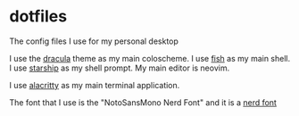 # dotfiles
The config files I use for my personal desktop 

I use the [dracula](https://draculatheme.com/) theme as my main coloscheme.
I use [fish](https://fishshell.com/) as my main shell.
I use [starship](https://starship.rs/) as my shell prompt.
My main editor is neovim.

I use [alacritty](https://alacritty.org/) as my main terminal application.

The font that I use is the "NotoSansMono Nerd Font" and it is a [nerd font](https://www.nerdfonts.com/)
